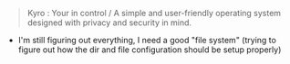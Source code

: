 > Kyro : Your in control / A simple and user-friendly operating system designed with privacy and security in mind.

* I'm still figuring out everything, I need a good "file system" (trying to figure out how the dir and file configuration should be setup properly)
